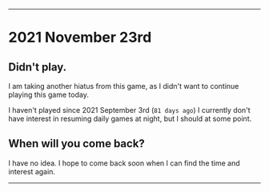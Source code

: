 
***

# 2021 November 23rd

## Didn't play.

I am taking another hiatus from this game, as I didn't want to continue playing this game today.

I haven't played since 2021 September 3rd (`81 days ago`) I currently don't have interest in resuming daily games at night, but I should at some point.

## When will you come back?

I have no idea. I hope to come back soon when I can find the time and interest again.

***
